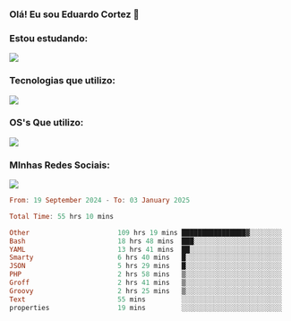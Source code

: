 ### Olá! Eu sou Eduardo Cortez 🤙


### Estou estudando: 

<p align="left">
  <a href="https://skillicons.dev">
    <img src="https://skillicons.dev/icons?i=kubernetes,terraform,redhat,go" />
  </a>
</p>

### Tecnologias que utilizo: 

<p align="left">
  <a href="https://skillicons.dev">
    <img src="https://skillicons.dev/icons?i=docker,mysql,postgres,git,aws,bash,jenkins,figma,grafana,nginx,notion,prometheus" />
  </a>
</p>

### OS's Que utilizo:

<p align="left">
  <a href="https://skillicons.dev">
    <img src="https://skillicons.dev/icons?i=linux,debian,ubuntu,apple" />
  </a>
</p>

### MInhas Redes Sociais:

<p align="left">
  <a href="https://skillicons.dev">
    <img src="https://skillicons.dev/icons?i=linkedin,github" />
  </a>
</p>

<!--START_SECTION:waka-->

```haskell
From: 19 September 2024 - To: 03 January 2025

Total Time: 55 hrs 10 mins

Other                      109 hrs 19 mins ████████████████▓░░░░░░░░   66.46 %
Bash                       18 hrs 48 mins  ███░░░░░░░░░░░░░░░░░░░░░░   11.43 %
YAML                       13 hrs 41 mins  ██░░░░░░░░░░░░░░░░░░░░░░░   08.33 %
Smarty                     6 hrs 40 mins   █░░░░░░░░░░░░░░░░░░░░░░░░   04.06 %
JSON                       5 hrs 29 mins   █░░░░░░░░░░░░░░░░░░░░░░░░   03.34 %
PHP                        2 hrs 58 mins   ▒░░░░░░░░░░░░░░░░░░░░░░░░   01.81 %
Groff                      2 hrs 41 mins   ▒░░░░░░░░░░░░░░░░░░░░░░░░   01.63 %
Groovy                     2 hrs 25 mins   ▒░░░░░░░░░░░░░░░░░░░░░░░░   01.47 %
Text                       55 mins         ░░░░░░░░░░░░░░░░░░░░░░░░░   00.56 %
properties                 19 mins         ░░░░░░░░░░░░░░░░░░░░░░░░░   00.20 %
```

<!--END_SECTION:waka-->
